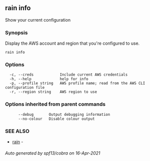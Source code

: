 ## rain info

Show your current configuration

### Synopsis

Display the AWS account and region that you're configured to use.

```
rain info
```

### Options

```
  -c, --creds            Include current AWS credentials
  -h, --help             help for info
  -p, --profile string   AWS profile name; read from the AWS CLI configuration file
  -r, --region string    AWS region to use
```

### Options inherited from parent commands

```
      --debug       Output debugging information
      --no-colour   Disable colour output
```

### SEE ALSO

* [rain](index.md)	 - 

###### Auto generated by spf13/cobra on 16-Apr-2021
